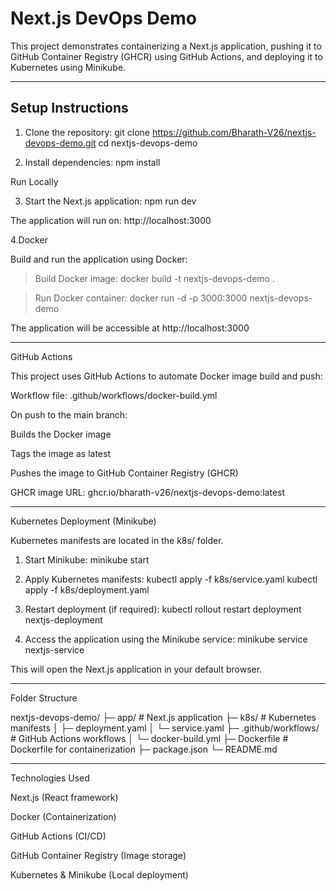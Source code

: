 # Next.js DevOps Demo

This project demonstrates containerizing a Next.js application, pushing it to GitHub Container Registry (GHCR) using GitHub Actions, and deploying it to Kubernetes using Minikube.

---

## Setup Instructions

1. Clone the repository:
git clone https://github.com/Bharath-V26/nextjs-devops-demo.git
cd nextjs-devops-demo

2. Install dependencies:
npm install

Run Locally

3. Start the Next.js application:
npm run dev

The application will run on: http://localhost:3000

4.Docker

Build and run the application using Docker:

> Build Docker image:
docker build -t nextjs-devops-demo .
 
> Run Docker container:
docker run -d -p 3000:3000 nextjs-devops-demo

The application will be accessible at http://localhost:3000

--------------------------------------------------------------------------------------------------------------------------------------------------
GitHub Actions

This project uses GitHub Actions to automate Docker image build and push:

Workflow file: .github/workflows/docker-build.yml

On push to the main branch:

Builds the Docker image

Tags the image as latest

Pushes the image to GitHub Container Registry (GHCR)

GHCR image URL:
ghcr.io/bharath-v26/nextjs-devops-demo:latest

--------------------------------------------------------------------------------------------------------------------------------------------------
Kubernetes Deployment (Minikube)

Kubernetes manifests are located in the k8s/ folder.

1. Start Minikube:
minikube start

2. Apply Kubernetes manifests:
kubectl apply -f k8s/service.yaml
kubectl apply -f k8s/deployment.yaml

3. Restart deployment (if required):
kubectl rollout restart deployment nextjs-deployment

4. Access the application using the Minikube service:
minikube service nextjs-service

This will open the Next.js application in your default browser.

--------------------------------------------------------------------------------------------------------------------------------------------------
Folder Structure

nextjs-devops-demo/
├─ app/                     # Next.js application
├─ k8s/                     # Kubernetes manifests
│  ├─ deployment.yaml
│  └─ service.yaml
├─ .github/workflows/       # GitHub Actions workflows
│  └─ docker-build.yml
├─ Dockerfile               # Dockerfile for containerization
├─ package.json
└─ README.md

--------------------------------------------------------------------------------------------------------------------------------------------------
Technologies Used

Next.js (React framework)

Docker (Containerization)

GitHub Actions (CI/CD)

GitHub Container Registry (Image storage)

Kubernetes & Minikube (Local deployment)
